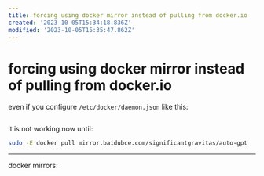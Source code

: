 ```yaml
---
title: forcing using docker mirror instead of pulling from docker.io
created: '2023-10-05T15:34:18.836Z'
modified: '2023-10-05T15:35:47.862Z'
---
```


# forcing using docker mirror instead of pulling from docker.io

even if you configure `/etc/docker/daemon.json` like this:

```json

```

it is not working now until:
```bash
sudo -E docker pull mirror.baidubce.com/significantgravitas/auto-gpt
```

---

docker mirrors:

```

```
